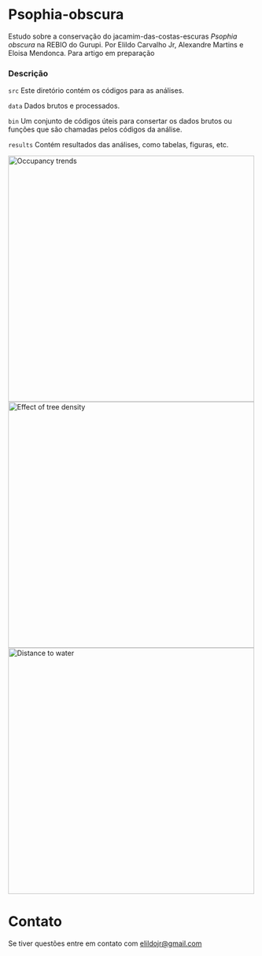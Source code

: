 # Psophia-obscura

Estudo sobre a conservação do jacamim-das-costas-escuras *Psophia obscura* na REBIO do Gurupi.
Por Elildo Carvalho Jr, Alexandre Martins e Eloisa Mendonca.
Para artigo em preparação


### Descrição
```src``` Este diretório contém os códigos para as análises.

```data``` Dados brutos e processados. 

```bin``` Um conjunto de códigos úteis para consertar os dados brutos ou funções que são chamadas pelos códigos da análise.

```results``` Contém resultados das análises, como tabelas, figuras, etc. 


<img src="results/occ_trends.jpg" title="Occupancy trends" width="500">
<img src="results/basalArea_effect.jpg" title="Effect of tree density" width="500">
<img src="results/distWater_effect.jpg" title="Distance to water" width="500">

# Contato
Se tiver questões entre em contato com <elildojr@gmail.com>
